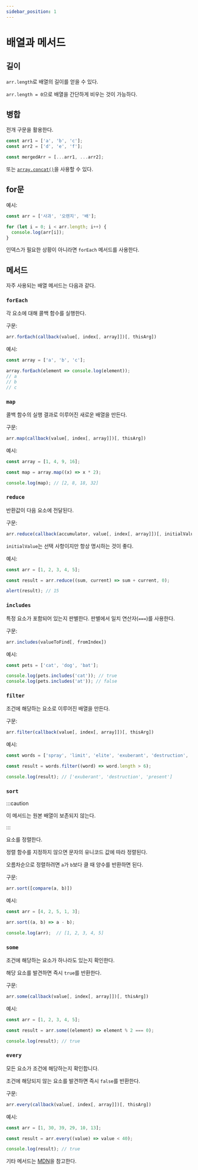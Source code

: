 ```yaml
---
sidebar_position: 1
---
```


# 배열과 메서드

## 길이

`arr.length`로 배열의 길이를 얻을 수 있다.

`arr.length = 0`으로 배열을 간단하게 비우는 것이 가능하다.

## 병합

전개 구문을 활용한다.

```js
const arr1 = ['a', 'b', 'c'];
const arr2 = ['d', 'e', 'f'];

const mergedArr = [...arr1, ...arr2];
```

또는 [`array.concat()`](https://developer.mozilla.org/ko/docs/Web/JavaScript/Reference/Global_Objects/Array/concat)을 사용할 수 있다.

## for문

예시:

```js
const arr = ['사과', '오렌지', '배'];

for (let i = 0; i < arr.length; i++) {
  console.log(arr[i]);
}
```

인덱스가 필요한 상황이 아니라면 `forEach` 메서드를 사용한다.

## 메서드

자주 사용되는 배열 메서드는 다음과 같다.

### `forEach`

각 요소에 대해 콜백 함수를 실행한다.

구문:

```js
arr.forEach(callback(value[, index[, array]])[, thisArg])
```

예시:

```js
const array = ['a', 'b', 'c'];

array.forEach(element => console.log(element));
// a
// b
// c
```

### `map`

콜백 함수의 실행 결과로 이루어진 새로운 배열을 만든다.

구문:

```js
arr.map(callback(value[, index[, array]])[, thisArg])
```

예시:

```js
const array = [1, 4, 9, 16];

const map = array.map((x) => x * 2);

console.log(map); // [2, 8, 18, 32]
```

### `reduce`

반환값이 다음 요소에 전달된다.

구문:

```js
arr.reduce(callback(accumulator, value[, index[, array]])[, initialValue])
```

`initialValue`는 선택 사항이지만 항상 명시하는 것이 좋다.

예시:

```js
const arr = [1, 2, 3, 4, 5];

const result = arr.reduce((sum, current) => sum + current, 0);

alert(result); // 15
```

### `includes`

특정 요소가 포함되어 있는지 판별한다. 판별에서 일치 연산자(`===`)를 사용한다.

구문:

```js
arr.includes(valueToFind[, fromIndex])
```

예시:

```js
const pets = ['cat', 'dog', 'bat'];

console.log(pets.includes('cat')); // true
console.log(pets.includes('at')); // false
```

### `filter`

조건에 해당하는 요소로 이루어진 배열을 만든다.

구문:

```js
arr.filter(callback(value[, index[, array]])[, thisArg])
```

예시:

```js
const words = ['spray', 'limit', 'elite', 'exuberant', 'destruction', 'present'];

const result = words.filter((word) => word.length > 6);

console.log(result); // ['exuberant', 'destruction', 'present']
```

### `sort`

:::caution

이 메서드는 원본 배열이 보존되지 않는다.

:::

요소를 정렬한다.

정렬 함수를 지정하지 않으면 문자의 유니코드 값에 따라 정렬된다.

오름차순으로 정렬하려면 `a`가 `b`보다 클 때 양수를 반환하면 된다.

구문:

```js
arr.sort([compare(a, b)])
```

예시:

```js
const arr = [4, 2, 5, 1, 3];

arr.sort((a, b) => a - b);

console.log(arr);  // [1, 2, 3, 4, 5]
```

### `some`

조건에 해당하는 요소가 하나라도 있는지 확인한다.

해당 요소를 발견하면 즉시 `true`를 반환한다.

구문:

```js
arr.some(callback(value[, index[, array]])[, thisArg])
```

예시:

```js
const arr = [1, 2, 3, 4, 5];

const result = arr.some((element) => element % 2 === 0);

console.log(result); // true
```

### `every`

모든 요소가 조건에 해당하는지 확인합니다.

조건에 해당되지 않는 요소를 발견하면 즉시 `false`를 반환한다.

구문:

```js
arr.every(callback(value[, index[, array]])[, thisArg])
```

예시:

```js
const arr = [1, 30, 39, 29, 10, 13];

const result = arr.every((value) => value < 40);

console.log(result); // true
```

기타 메서드는 [MDN](https://developer.mozilla.org/ko/docs/Web/JavaScript/Reference/Global_Objects/Array#%EC%9D%B8%EC%8A%A4%ED%84%B4%EC%8A%A4_%EB%A9%94%EC%84%9C%EB%93%9C)을 참고한다.